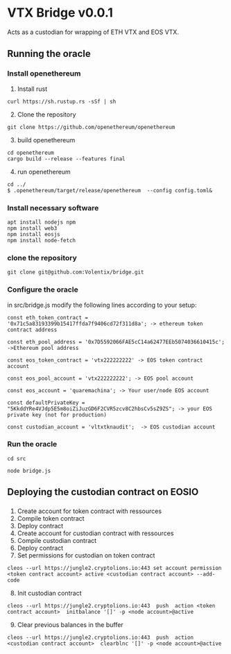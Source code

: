 # VTX Bridge v0.0.1
Acts as a custodian for wrapping of ETH VTX and EOS VTX.

## Running the oracle

### Install openethereum
1. Install rust
```
curl https://sh.rustup.rs -sSf | sh
```
2. Clone the repository
```
git clone https://github.com/openethereum/openethereum
```
3. build openethereum
```
cd openethereum
cargo build --release --features final
```
4. run openethereum
```
cd ../
$ .openethereum/target/release/openethereum  --config config.toml&
```
### Install necessary software 
```
apt install nodejs npm
npm install web3
npm install eosjs
npm install node-fetch
```
### clone the repository
```
git clone git@github.com:Volentix/bridge.git
```

### Configure the oracle
in src/bridge.js modify the following lines according to your setup:
```
const eth_token_contract = '0x71c5a83193399b15417ffda7f9406cd72f311d8a'; -> ethereum token contract address

const eth_pool_address = '0x7D5592066FAE5cC14a62477EEb5074036610415c'; ->Ethereum pool address

const eos_token_contract = 'vtx222222222' -> EOS token contract account

const eos_pool_account = 'vtx222222222'; -> EOS pool account

const eos_account = 'quaremachina'; -> Your user/node EOS account

const defaultPrivateKey = "5KkddYRe4VJdp5E5m8oiZiJuzGD6F2CVR5zcv8C2hbsCv5sZ9ZS"; -> your EOS private key (not for production) 

const custodian_account = 'vltxtknaudit';  -> EOS custodian account

```
### Run the oracle
```
cd src
```
```
node bridge.js
```
## Deploying the custodian contract on EOSIO
###
1. Create account for token contract with ressources
2. Compile token contract
3. Deploy contract
4. Create account for custodian contract with ressources
5. Compile custodian contract
6. Deploy contract
7. Set permissions for custodian on token contract
```
cleos --url https://jungle2.cryptolions.io:443 set account permission <token contract account> active <custodian contract account> --add-code
```
8. Init custodian contract
```
cleos --url https://jungle2.cryptolions.io:443  push  action <token contract account>  initbalance '[]' -p <node account>@active
```
9. Clear previous balances in the buffer
```
cleos --url https://jungle2.cryptolions.io:443  push  action <custodian contract account>  clearblnc '[]' -p <node account>@active
```




